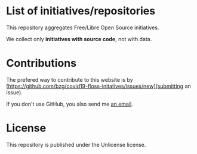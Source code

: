 # List of initiatives/repositories

This repository aggregates Free/Libre Open Source initiatives.

We collect only **initiatives with source code**, not with data.

# Contributions

The prefered way to contribute to this website is by [https://github.com/bzg/covid19-floss-initatives/issues/new](submitting an issue).

If you don't use GitHub, you also send me [an email](mailto:bzg@bzg.fr).

# License

This repository is published under the Unlicense license.


